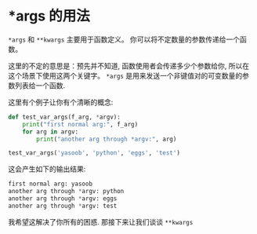 # *args 的用法

```*args``` 和 ```**kwargs``` 主要用于函数定义。 你可以将不定数量的参数传递给一个函数。 

这里的不定的意思是：预先并不知道, 函数使用者会传递多少个参数给你, 所以在这个场景下使用这两个关键字。 ```*args``` 是用来发送一个非键值对的可变数量的参数列表给一个函数. 

这里有个例子让你有个清晰的概念:


```python
def test_var_args(f_arg, *argv):
    print("first normal arg:", f_arg)
    for arg in argv:
        print("another arg through *argv:", arg)

test_var_args('yasoob', 'python', 'eggs', 'test')
```

这会产生如下的输出结果:

```python
first normal arg: yasoob
another arg through *argv: python
another arg through *argv: eggs
another arg through *argv: test
```

我希望这解决了你所有的困惑. 那接下来让我们谈谈 ```**kwargs```